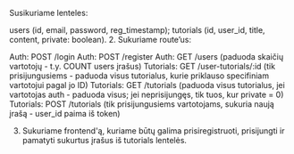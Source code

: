 Susikuriame lenteles:

users (id, email, password, reg_timestamp);
tutorials (id, user_id, title, content, private: boolean). 2. Sukuriame route’us:

Auth: POST /login
Auth: POST /register
Auth: GET /users (paduoda skaičių vartotojų - t.y. COUNT users įrašus)
Tutorials: GET /user-tutorials/:id (tik prisijungusiems - paduoda visus tutorialus, kurie priklauso specifiniam vartotojui pagal jo ID)
Tutorials: GET /tutorials (paduoda visus tutorialus, jei vartotojas auth - paduoda visus; jei neprisijungęs, tik tuos, kur private = 0)
Tutorials: POST /tutorials (tik prisijungusiems vartotojams, sukuria naują įrašą - user_id paima iš token)

3. Sukuriame frontend'ą, kuriame būtų galima prisiregistruoti, prisijungti ir pamatyti sukurtus įrašus iš tutorials lentelės.
